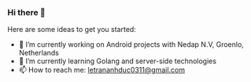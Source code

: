 ### Hi there 👋


Here are some ideas to get you started:

- 🔭 I’m currently working on Android projects with Nedap N.V, Groenlo, Netherlands
- 🌱 I’m currently learning Golang and server-side technologies
- 📫 How to reach me: letrananhduc0311@gmail.com
